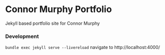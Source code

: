 # Connor Murphy Portfolio
Jekyll based portfolio site for Connor Murphy

### Development
```bundle exec jekyll serve --livereload``` navigate to http://localhost:4000/